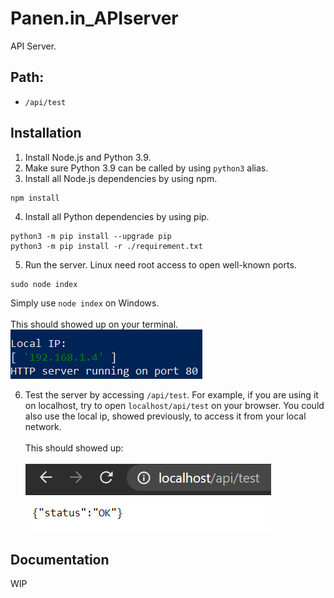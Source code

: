 # Panen.in_APIserver

API Server.

## Path:
* `/api/test`

## Installation
1. Install Node.js and Python 3.9.
2. Make sure Python 3.9 can be called by using `python3` alias.
3. Install all Node.js dependencies by using npm.
```
npm install
```
4. Install all Python dependencies by using pip.
```
python3 -m pip install --upgrade pip
python3 -m pip install -r ./requirement.txt
```
5. Run the server. Linux need root access to open well-known ports.
```
sudo node index
```
Simply use `node index` on Windows.<br><br>
This should showed up on your terminal.<br>
![Run](/README/run.png)

6. Test the server by accessing `/api/test`. For example, if you are using it on localhost, try to open `localhost/api/test` on your browser. You could also use the local ip, showed previously, to access it from your local network.<br><br>
This should showed up:<br><br>
![Access](/README/api_test.png)

## Documentation
WIP
